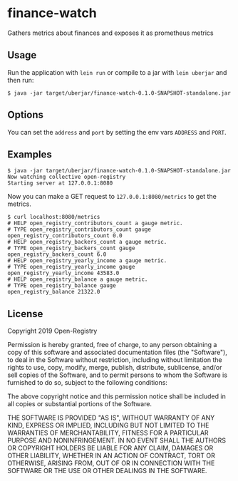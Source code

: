 # finance-watch

Gathers metrics about finances and exposes it as prometheus metrics


## Usage

Run the application with `lein run` or compile to a jar with `lein uberjar` and then run:

```
$ java -jar target/uberjar/finance-watch-0.1.0-SNAPSHOT-standalone.jar
```

## Options

You can set the `address` and `port` by setting the env vars `ADDRESS` and `PORT`.

## Examples


```
$ java -jar target/uberjar/finance-watch-0.1.0-SNAPSHOT-standalone.jar
Now watching collective open-registry
Starting server at 127.0.0.1:8080
```

Now you can make a GET request to `127.0.0.1:8080/metrics` to get the metrics.

```
$ curl localhost:8080/metrics
# HELP open_registry_contributors_count a gauge metric.
# TYPE open_registry_contributors_count gauge
open_registry_contributors_count 0.0
# HELP open_registry_backers_count a gauge metric.
# TYPE open_registry_backers_count gauge
open_registry_backers_count 6.0
# HELP open_registry_yearly_income a gauge metric.
# TYPE open_registry_yearly_income gauge
open_registry_yearly_income 43583.0
# HELP open_registry_balance a gauge metric.
# TYPE open_registry_balance gauge
open_registry_balance 21322.0
```

## License

Copyright 2019 Open-Registry

Permission is hereby granted, free of charge, to any person obtaining a copy of this software and associated documentation files (the "Software"), to deal in the Software without restriction, including without limitation the rights to use, copy, modify, merge, publish, distribute, sublicense, and/or sell copies of the Software, and to permit persons to whom the Software is furnished to do so, subject to the following conditions:

The above copyright notice and this permission notice shall be included in all copies or substantial portions of the Software.

THE SOFTWARE IS PROVIDED "AS IS", WITHOUT WARRANTY OF ANY KIND, EXPRESS OR IMPLIED, INCLUDING BUT NOT LIMITED TO THE WARRANTIES OF MERCHANTABILITY, FITNESS FOR A PARTICULAR PURPOSE AND NONINFRINGEMENT. IN NO EVENT SHALL THE AUTHORS OR COPYRIGHT HOLDERS BE LIABLE FOR ANY CLAIM, DAMAGES OR OTHER LIABILITY, WHETHER IN AN ACTION OF CONTRACT, TORT OR OTHERWISE, ARISING FROM, OUT OF OR IN CONNECTION WITH THE SOFTWARE OR THE USE OR OTHER DEALINGS IN THE SOFTWARE.
